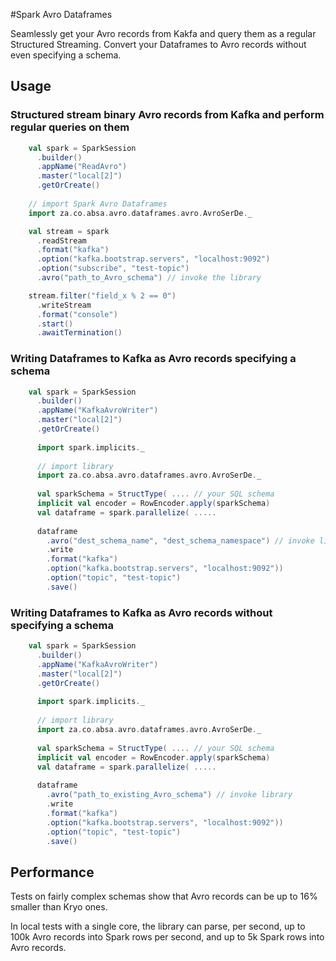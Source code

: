 #Spark Avro Dataframes

Seamlessly get your Avro records from Kakfa and query them as a regular Structured Streaming. Convert your Dataframes to Avro records without even specifying a schema.

## Usage

### Structured stream binary Avro records from Kafka and perform regular queries on them
```scala
    val spark = SparkSession
      .builder()
      .appName("ReadAvro")
      .master("local[2]")
      .getOrCreate()    
      
    // import Spark Avro Dataframes
    import za.co.absa.avro.dataframes.avro.AvroSerDe._

    val stream = spark
      .readStream
      .format("kafka")
      .option("kafka.bootstrap.servers", "localhost:9092")
      .option("subscribe", "test-topic")
      .avro("path_to_Avro_schema") // invoke the library

    stream.filter("field_x % 2 == 0")
      .writeStream
      .format("console")
      .start()
      .awaitTermination() 
```

### Writing Dataframes to Kafka as Avro records specifying a schema
```scala
    val spark = SparkSession
      .builder()
      .appName("KafkaAvroWriter")
      .master("local[2]")
      .getOrCreate()                 
            
      import spark.implicits._
      
      // import library
      import za.co.absa.avro.dataframes.avro.AvroSerDe._
      
      val sparkSchema = StructType( .... // your SQL schema
      implicit val encoder = RowEncoder.apply(sparkSchema)
      val dataframe = spark.parallelize( .....
      
      dataframe
      	.avro("dest_schema_name", "dest_schema_namespace") // invoke library            
      	.write
      	.format("kafka")    
      	.option("kafka.bootstrap.servers", "localhost:9092"))
      	.option("topic", "test-topic")
      	.save()         
```



### Writing Dataframes to Kafka as Avro records without specifying a schema
```scala
    val spark = SparkSession
      .builder()
      .appName("KafkaAvroWriter")
      .master("local[2]")
      .getOrCreate()                 
            
      import spark.implicits._
      
      // import library
      import za.co.absa.avro.dataframes.avro.AvroSerDe._
      
      val sparkSchema = StructType( .... // your SQL schema
      implicit val encoder = RowEncoder.apply(sparkSchema)
      val dataframe = spark.parallelize( .....
      
      dataframe
      	.avro("path_to_existing_Avro_schema") // invoke library            
      	.write
      	.format("kafka")    
      	.option("kafka.bootstrap.servers", "localhost:9092"))
      	.option("topic", "test-topic")
      	.save()  
```

## Performance
Tests on fairly complex schemas show that Avro records can be up to 16% smaller than Kryo ones. 

In local tests with a single core, the library can parse, per second, up to 100k Avro records into Spark rows per second, and up to 5k Spark rows into Avro records. 